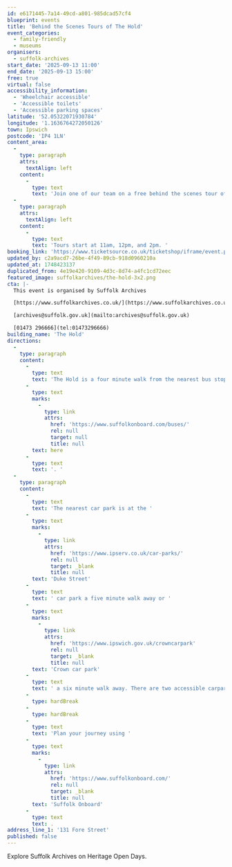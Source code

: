```yaml
---
id: e6171445-7a14-49cd-a801-985dcad57cf4
blueprint: events
title: 'Behind the Scenes Tours of The Hold'
event_categories:
  - family-friendly
  - museums
organisers:
  - suffolk-archives
start_date: '2025-09-13 11:00'
end_date: '2025-09-13 15:00'
free: true
virtual: false
accessibility_information:
  - 'Wheelchair accessible'
  - 'Accessible toilets'
  - 'Accessible parking spaces'
latitude: '52.05322071930784'
longitude: '1.1636764272050126'
town: Ipswich
postcode: 'IP4 1LN'
content_area:
  -
    type: paragraph
    attrs:
      textAlign: left
    content:
      -
        type: text
        text: 'Join one of our team on a free behind the scenes tour of our Award wining archive building, whilst showcasing the amazing collections and resources available at The Hold, Ipswich.'
  -
    type: paragraph
    attrs:
      textAlign: left
    content:
      -
        type: text
        text: 'Tours start at 11am, 12pm, and 2pm. '
booking_link: 'https://www.ticketsource.co.uk/ticketshop/iframe/event.php?eventhash=e-lkdaoa&target=&iframe=true'
updated_by: c2a9acd7-26be-4f49-89cb-918d0960210a
updated_at: 1748423137
duplicated_from: 4e19e420-9109-4d3c-8d74-a4fc1cd72eec
featured_image: suffolkarchives/the-hold-3x2.png
cta: |-
  This event is organised by Suffolk Archives

  [https://www.suffolkarchives.co.uk/](https://www.suffolkarchives.co.uk/)

  [archives@suffolk.gov.uk](mailto:archives@suffolk.gov.uk)

  [01473 296666](tel:01473296666)
building_name: 'The Hold'
directions:
  -
    type: paragraph
    content:
      -
        type: text
        text: 'The Hold is a four minute walk from the nearest bus stop - see the latest bus timetables '
      -
        type: text
        marks:
          -
            type: link
            attrs:
              href: 'https://www.suffolkonboard.com/buses/'
              rel: null
              target: null
              title: null
        text: here
      -
        type: text
        text: '. '
  -
    type: paragraph
    content:
      -
        type: text
        text: 'The nearest car park is at the '
      -
        type: text
        marks:
          -
            type: link
            attrs:
              href: 'https://www.ipserv.co.uk/car-parks/'
              rel: null
              target: _blank
              title: null
        text: 'Duke Street'
      -
        type: text
        text: ' car park a five minute walk away or '
      -
        type: text
        marks:
          -
            type: link
            attrs:
              href: 'https://www.ipswich.gov.uk/crowncarpark'
              rel: null
              target: _blank
              title: null
        text: 'Crown car park'
      -
        type: text
        text: ' a six minute walk away. There are two accessible carpark spaces for blue badge holders in The Hold car park.'
      -
        type: hardBreak
      -
        type: hardBreak
      -
        type: text
        text: 'Plan your journey using '
      -
        type: text
        marks:
          -
            type: link
            attrs:
              href: 'https://www.suffolkonboard.com/'
              rel: null
              target: _blank
              title: null
        text: 'Suffolk Onboard'
      -
        type: text
        text: .
address_line_1: '131 Fore Street'
published: false
---
```

Explore Suffolk Archives on Heritage Open Days.